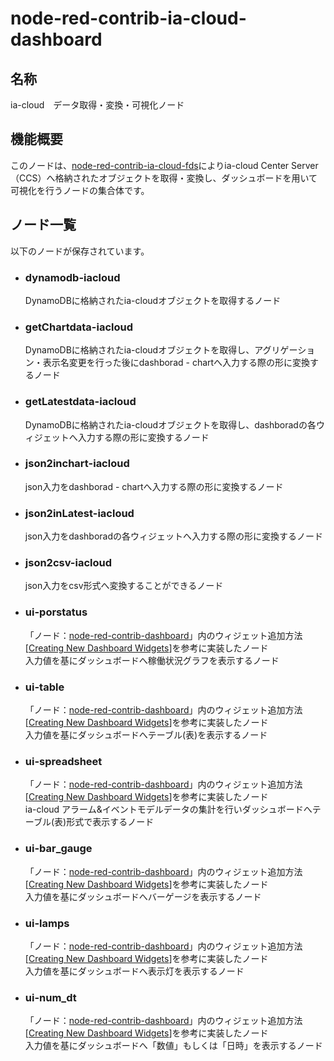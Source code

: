 # node-red-contrib-ia-cloud-dashboard

## 名称
ia-cloud　データ取得・変換・可視化ノード



## 機能概要

このノードは、[node-red-contrib-ia-cloud-fds](https://github.com/ia-cloud/node-red-contrib-ia-cloud-fds)によりia-cloud Center Server（CCS）へ格納されたオブジェクトを取得・変換し、ダッシュボードを用いて可視化を行うノードの集合体です。

## ノード一覧
以下のノードが保存されています。  

- ### dynamodb-iacloud
  DynamoDBに格納されたia-cloudオブジェクトを取得するノード  
  
- ### getChartdata-iacloud
  DynamoDBに格納されたia-cloudオブジェクトを取得し、アグリゲーション・表示名変更を行った後にdashborad - chartへ入力する際の形に変換するノード  

- ### getLatestdata-iacloud
  DynamoDBに格納されたia-cloudオブジェクトを取得し、dashboradの各ウィジェットへ入力する際の形に変換するノード 

- ### json2inchart-iacloud
  json入力をdashborad - chartへ入力する際の形に変換するノード  

- ### json2inLatest-iacloud
  json入力をdashboradの各ウィジェットへ入力する際の形に変換するノード 

- ### json2csv-iacloud
  json入力をcsv形式へ変換することができるノード   

- ### ui-porstatus
  「ノード：[node-red-contrib-dashboard](https://github.com/node-red/node-red-dashboard)」内のウィジェット追加方法[[Creating New Dashboard Widgets](https://github.com/node-red/node-red-dashboard/wiki/Creating-New-Dashboard-Widgets)]を参考に実装したノード   
  入力値を基にダッシュボードへ稼働状況グラフを表示するノード  
- ### ui-table
  「ノード：[node-red-contrib-dashboard](https://github.com/node-red/node-red-dashboard)」内のウィジェット追加方法[[Creating New Dashboard Widgets](https://github.com/node-red/node-red-dashboard/wiki/Creating-New-Dashboard-Widgets)]を参考に実装したノード  
  入力値を基にダッシュボードへテーブル(表)を表示するノード  

- ### ui-spreadsheet
  「ノード：[node-red-contrib-dashboard](https://github.com/node-red/node-red-dashboard)」内のウィジェット追加方法[[Creating New Dashboard Widgets](https://github.com/node-red/node-red-dashboard/wiki/Creating-New-Dashboard-Widgets)]を参考に実装したノード  
  ia-cloud アラーム&イベントモデルデータの集計を行いダッシュボードへテーブル(表)形式で表示するノード 

- ### ui-bar_gauge
  「ノード：[node-red-contrib-dashboard](https://github.com/node-red/node-red-dashboard)」内のウィジェット追加方法[[Creating New Dashboard Widgets](https://github.com/node-red/node-red-dashboard/wiki/Creating-New-Dashboard-Widgets)]を参考に実装したノード  
  入力値を基にダッシュボードへバーゲージを表示するノード 

- ### ui-lamps
  「ノード：[node-red-contrib-dashboard](https://github.com/node-red/node-red-dashboard)」内のウィジェット追加方法[[Creating New Dashboard Widgets](https://github.com/node-red/node-red-dashboard/wiki/Creating-New-Dashboard-Widgets)]を参考に実装したノード  
  入力値を基にダッシュボードへ表示灯を表示するノード 

- ### ui-num_dt
  「ノード：[node-red-contrib-dashboard](https://github.com/node-red/node-red-dashboard)」内のウィジェット追加方法[[Creating New Dashboard Widgets](https://github.com/node-red/node-red-dashboard/wiki/Creating-New-Dashboard-Widgets)]を参考に実装したノード  
  入力値を基にダッシュボードへ「数値」もしくは「日時」を表示するノード 
